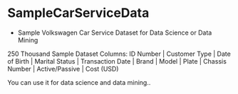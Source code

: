 # SampleCarServiceData
* Sample Volkswagen Car Service Dataset for Data Science or Data Mining

250 Thousand Sample Dataset 
Columns: ID Number |	Customer Type	| Date of Birth	| Marital Status	| Transaction Date	| Brand	| Model	| Plate	| Chassis Number |	Active/Passive |	Cost (USD)

You can use it for data science and data mining..
